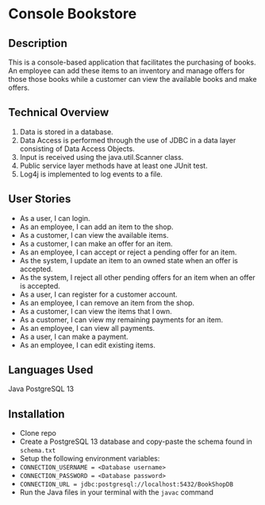 # Console Bookstore

## Description

   This is a console-based application that facilitates the purchasing of books. 
	An employee can add these items to an inventory and manage offers for those those books while a customer can view the available books and make offers.
	

## Technical Overview
1. Data is stored in a database.
2. Data Access is performed through the use of JDBC in a data layer consisting of Data Access Objects.
3. Input is received using the java.util.Scanner class.
4. Public service layer methods have at least one JUnit test.
5. Log4j is implemented to log events to a file.


## User Stories
* As a user, I can login.
* As an employee, I can add an item to the shop. 
* As a customer, I can view the available items. 
* As a customer, I can make an offer for an item. 
* As an employee, I can accept or reject a pending offer for an item. 
* As the system, I update an item to an owned state when an offer is accepted. 
* As the system, I reject all other pending offers for an item when an offer is accepted. 
* As a user, I can register for a customer account. 
* As an employee, I can remove an item from the shop. 
* As a customer, I can view the items that I own.
* As a customer, I can view my remaining payments for an item.
* As an employee, I can view all payments.
* As a user, I can make a payment.
* As an employee, I can edit existing items. 


## Languages Used

Java
PostgreSQL 13

## Installation

- Clone repo
- Create a PostgreSQL 13 database and copy-paste the schema found in ```schema.txt```
- Setup the following environment variables:
- ```CONNECTION_USERNAME = <Database username>```
- ```CONNECTION_PASSWORD = <Database password>```
- ```CONNECTION_URL = jdbc:postgresql://localhost:5432/BookShopDB```
- Run the Java files in your terminal with the ```javac``` command
